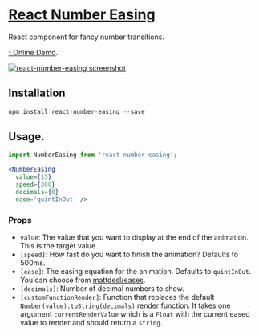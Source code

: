 # [React Number Easing](https://javier.xyz/react-number-easing/)

React component for fancy number transitions.

[› Online Demo](https://javier.xyz/react-number-easing/).

[![react-number-easing screenshot](assets/number-easing-infinite.gif)](https://javier.xyz/react-number-easing/)


## Installation

```js
npm install react-number-easing --save
```

## Usage.

```jsx
import NumberEasing from 'react-number-easing';

<NumberEasing
  value={15}
  speed={300}
  decimals={0}
  ease='quintInOut' />
```

### Props

* `value`: The value that you want to display at the end of the animation. This is the target value.
* `[speed]`: How fast do you want to finish the animation? Defaults to 500ms.
* `[ease]`: The easing equation for the animation. Defaults to `quintInOut`. You can choose from [mattdesl/eases](https://github.com/mattdesl/eases/blob/master/index.js).
* `[decimals]`: Number of decimal numbers to show.
* `[customFunctionRender]`: Function that replaces the default `Number(value).toString(decimals)` render function. It takes one argument `currentRenderValue` which is a `Float` with the current eased value to render and should return a `string`.